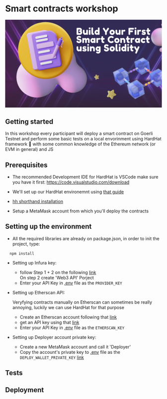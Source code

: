 # Smart contracts workshop

![](header.png)

## Getting started

In this workshop every participant will deploy a smart contract on Goerli Testnet and perform some basic tests on a local envorinment using HardHat framework :construction_worker: with some common knowledge of the Ethereum network (or EVM in general) and JS

## Prerequisites

- The recommended Development IDE for HardHat is
  VSCode make sure you have it first: https://code.visualstudio.com/download

- We'll set up our HardHat environemnt using [that guide](https://hardhat.org/tutorial/setting-up-the-environment)

- [hh shorthand installation](https://hardhat.org/hardhat-runner/docs/guides/command-line-completion)

- Setup a MetaMask account from which you'll deploy the contracts

## Setting up the environment

- All the required libraries are already on package.json, in order to init the project, type:

```shell
  npm install
```

- Setting up Infura key:

  - follow Step 1 + 2 on the following [link](https://docs.infura.io/infura/getting-started) </br>
    On step 2 create 'Web3 API' Porject
  - Enter your API Key in [.env](.env) file as the `PROVIDER_KEY`

- Setting up Etherscan API:

  Veryfying contracts manually on Etherscan can sometimes be really annoying, luckily we can use HardHat for that purpose

  - Create an Etherscan account following that [link](https://docs.etherscan.io/getting-started/creating-an-account)
  - get an API key using that [link](https://docs.etherscan.io/getting-started/viewing-api-usage-statistics)
  - Enter your API Key in [.env](.env) file as the `ETHERSCAN_KEY`

- Setting up Deployer account private key:

  - Create a new MetaMask account and call it 'Deployer'
  - Copy the account's private key to [.env](.env) file as the `DEPLOY_WALLET_PRIVATE_KEY` [link](https://metamask.zendesk.com/hc/en-us/articles/360015289632-How-to-export-an-account-s-private-key)

## Tests

## Deployment
